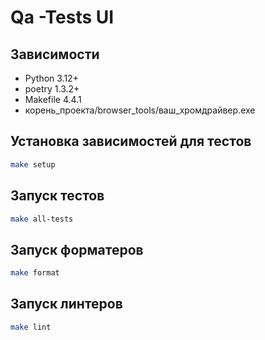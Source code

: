 # Qa -Tests UI

## Зависимости

* Python 3.12+
* poetry 1.3.2+
* Makefile 4.4.1
* корень_проекта/browser_tools/ваш_хромдрайвер.exe

## Установка зависимостей для тестов

```bash
make setup
```

## Запуск тестов

```bash
make all-tests
```

## Запуск форматеров

```bash
make format
```

## Запуск линтеров

```bash
make lint
```

